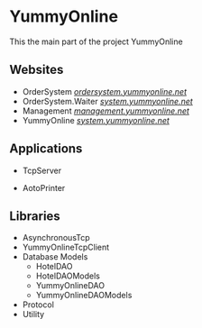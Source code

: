 # YummyOnline
This the main part of the project YummyOnline

## Websites

- OrderSystem *[ordersystem.yummyonline.net](http://ordersystem.yummyonline.net)*
- OrderSystem.Waiter *[system.yummyonline.net](http://system.yummyonline.net)*
- Management *[management.yummyonline.net](http://management.yummyonline.net)*
- YummyOnline *[system.yummyonline.net](http://system.yummyonline.net)*

## Applications


- TcpServer


- AotoPrinter

## Libraries 

- AsynchronousTcp
- YummyOnlineTcpClient
- Database Models
  - HotelDAO
  - HotelDAOModels
  - YummyOnlineDAO
  - YummyOnlineDAOModels
- Protocol
- Utility